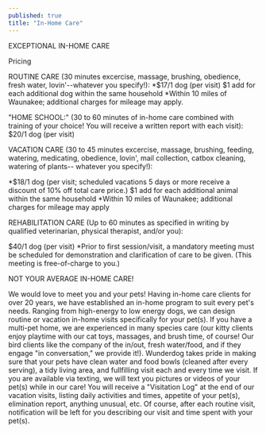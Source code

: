 ```yaml
---
published: true
title: "In-Home Care"
---
```



EXCEPTIONAL IN-HOME CARE

Pricing

ROUTINE CARE (30 minutes excercise, massage, brushing, obedience, fresh water, lovin'--whatever you specify!):
*$17/1 dog (per visit)
$1 add for each additional dog within the same household
*Within 10 miles of Waunakee; additional charges for mileage may apply.

"HOME SCHOOL:" (30 to 60 minutes of in-home care combined with training of your choice!  You will receive a written report with each visit):
$20/1 dog (per visit)

VACATION CARE (30 to 45 minutes excercise, massage, brushing, feeding, watering, medicating, obedience, lovin', mail collection, catbox cleaning, watering of plants-- whatever you specify!):

*$18/1 dog (per visit; scheduled vacations 5 days or more receive a discount of 10% off total care price.)
$1 add for each additional animal within the same household
*Within 10 miles of Waunakee; additional charges for mileage may apply

REHABILITATION CARE (Up to 60 minutes as specified in writing by qualified veterinarian, physical therapist, and/or you):

$40/1 dog (per visit)
*Prior to first session/visit, a mandatory meeting must be scheduled for demonstration and clarification of care to be given. (This meeting is free-of-charge to you.)

NOT YOUR AVERAGE IN-HOME CARE!

We would love to meet you and your pets!
Having in-home care clients for over 20 years, we have established an in-home program to suit every pet's needs.  Ranging from high-energy to low energy dogs, we can design routine or vacation in-home visits specifically for your pet(s).  If you have a multi-pet home, we are experienced in many species care (our kitty clients enjoy playtime with our cat toys, massages, and brush time, of course!  Our bird clients like the company of the in/out, fresh water/food, and if they engage "in conversation," we provide it!).
Wunderdog takes pride in making sure that your pets have clean water and food bowls (cleaned after every serving), a tidy living area, and fullfilling visit each and every time we visit.
If you are available via texting, we will text you pictures or videos of your pet(s) while in our care!
You will receive a "Visitation Log" at the end of our vacation visits, listing daily activities and times, appetite of your pet(s), elimination report, anything unusual, etc.
Of course, after each routine visit, notification will be left for you describing our visit and time spent with your pet(s).
